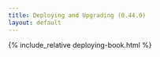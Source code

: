 ```yaml
---
title: Deploying and Upgrading (0.44.0)
layout: default
---
```


{% include_relative deploying-book.html %}
